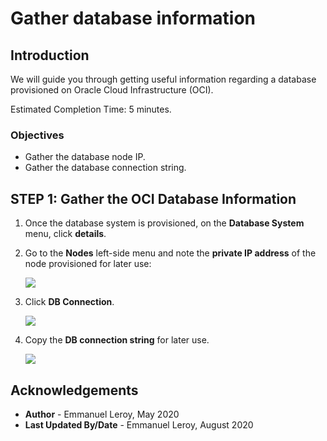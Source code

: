 # Gather database information

## Introduction

We will guide you through getting useful information regarding a database provisioned on Oracle Cloud Infrastructure (OCI).

Estimated Completion Time: 5 minutes.

### Objectives

- Gather the database node IP.
- Gather the database connection string.


## **STEP 1:** Gather the OCI Database Information

1. Once the database system is provisioned, on the **Database System** menu, click **details**.

2. Go to the **Nodes** left-side menu and note the **private IP address** of the node provisioned for later use:

   ![](./images/provision-db-26-nodeip.png " ")

3. Click **DB Connection**.

   ![](./images/provision-db-27-connection.png " ")

4. Copy the **DB connection string** for later use.

   ![](./images/provision-db-27-connection2.png " ")

## Acknowledgements

 - **Author** - Emmanuel Leroy, May 2020
 - **Last Updated By/Date** - Emmanuel Leroy, August 2020
